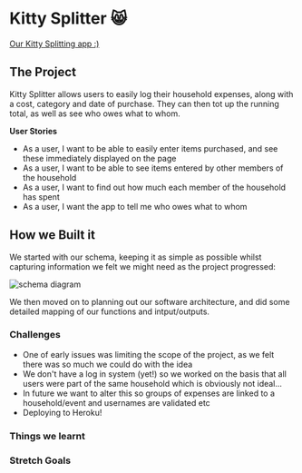 # Kitty Splitter :smile_cat:

[Our Kitty Splitting app :)](https://kittisplitter.herokuapp.com/)

## The Project

Kitty Splitter allows users to easily log their household expenses, along with a cost, category and date of purchase. They can then tot up the running total, as well as see who owes what to whom.

__User Stories__

* As a user, I want to be able to easily enter items purchased, and see these immediately displayed on the page
* As a user, I want to be able to see items entered by other members of the household
* As a user, I want to find out how much each member of the household has spent
* As a user, I want the app to tell me who owes what to whom

## How we Built it
We started with our schema, keeping it as simple as possible whilst capturing information we felt we might need as the project progressed:

![schema diagram](https://user-images.githubusercontent.com/22034073/33482139-83d848fc-d68f-11e7-8f73-6073a8814925.png)

We then moved on to planning out our software architecture, and did some detailed mapping of our functions and intput/outputs.

### Challenges
* One of early issues was limiting the scope of the project, as we felt there was so much we could do with the idea
* We don't have a log in system (yet!) so we worked on the basis that all users were part of the same household which is obviously not ideal...
* In future we want to alter this so groups of expenses are linked to a household/event and usernames are validated etc
* Deploying to Heroku!

### Things we learnt

### Stretch Goals

